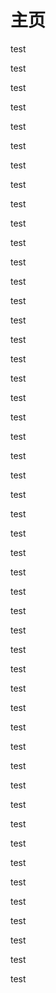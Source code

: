 # 主页

test

test

test

test

test

test

test

test

test

test

test

test

test

test

test

test

test

test

test

test

test

test

test

test

test

test

test

test

test

test

test

test

test

test

test

test

test

test

test

test

test

test

test

test

test

test

test

test

test

